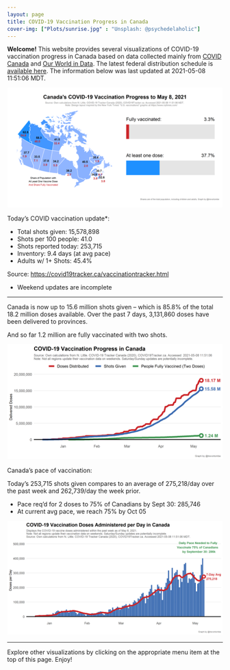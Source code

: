 ```yaml
---
layout: page
title: COVID-19 Vaccination Progress in Canada
cover-img: ["Plots/sunrise.jpg" : "Unsplash: @psychedelaholic"]
---
```

**Welcome!** This website provides several visualizations of COVID-19
vaccination progress in Canada based on data collected mainly from
[COVID Canada](https://covid19tracker.ca/vaccinationtracker.html) and
[Our World in Data](https://ourworldindata.org/covid-vaccinations). The
latest federal distribution schedule is [available
here](https://www.canada.ca/en/public-health/services/diseases/2019-novel-coronavirus-infection/prevention-risks/covid-19-vaccine-treatment/vaccine-rollout.html).
The information below was last updated at 2021-05-08 11:51:06 MDT.

![](Plots/plot_main.png)

Today’s COVID vaccination update\*:

-   Total shots given: 15,578,898
-   Shots per 100 people: 41.0
-   Shots reported today: 253,715
-   Inventory: 9.4 days (at avg pace)
-   Adults w/ 1+ Shots: 45.4%

Source:
<a href="https://covid19tracker.ca/vaccinationtracker.html" class="uri">https://covid19tracker.ca/vaccinationtracker.html</a>

-   Weekend updates are incomplete

------------------------------------------------------------------------

Canada is now up to 15.6 million shots given – which is 85.8% of the
total 18.2 million doses available. Over the past 7 days, 3,131,860
doses have been delivered to provinces.

And so far 1.2 million are fully vaccinated with two shots.

![](Plots/plot_total.png)

Canada’s pace of vaccination:

Today’s 253,715 shots given compares to an average of 275,218/day over
the past week and 262,739/day the week prior.

-   Pace req’d for 2 doses to 75% of Canadians by Sept 30: 285,746
-   At current avg pace, we reach 75% by Oct 05

![](Plots/pace_national.png)

------------------------------------------------------------------------

Explore other visualizations by clicking on the appropriate menu item at
the top of this page. Enjoy!
